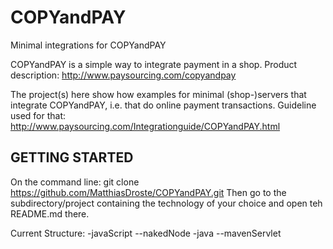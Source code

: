 COPYandPAY
==========

Minimal integrations for COPYandPAY

COPYandPAY is a simple way to integrate payment in a shop.
Product description: http://www.paysourcing.com/copyandpay

The project(s) here show how examples for minimal (shop-)servers that integrate COPYandPAY, i.e. that do online 
payment transactions. 
Guideline used for that: http://www.paysourcing.com/Integrationguide/COPYandPAY.html


GETTING STARTED
---------------

On the command line:
git clone https://github.com/MatthiasDroste/COPYandPAY.git
Then go to the subdirectory/project containing the technology of your choice and open teh README.md there.

Current Structure:
-javaScript
--nakedNode
-java
--mavenServlet


